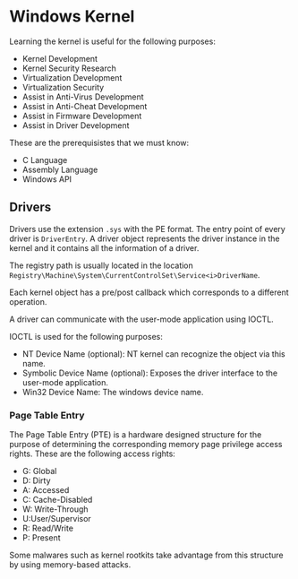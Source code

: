 # Windows Kernel

Learning the kernel is useful for the following purposes:
- Kernel Development
- Kernel Security Research
- Virtualization Development
- Virtualization Security
- Assist in Anti-Virus Development
- Assist in Anti-Cheat Development
- Assist in Firmware Development
- Assist in Driver Development

These are the prerequisistes that we must know:
- C Language
- Assembly Language
- Windows API

## Drivers

Drivers use the extension `.sys` with the PE format. The entry point of every driver is `DriverEntry`. A driver object represents the driver instance in the kernel and it contains all the information of a driver.  

The registry path is usually located in the location `Registry\Machine\System\CurrentControlSet\Service<i>DriverName`.

Each kernel object has a pre/post callback which corresponds to a different operation.

A driver can communicate with the user-mode application using IOCTL.

IOCTL is used for the following purposes:
- NT Device Name (optional): NT kernel can recognize the object via this name.
- Symbolic Device Name (optional): Exposes the driver interface to the user-mode application.
- Win32 Device Name: The windows device name.

### Page Table Entry

The Page Table Entry (PTE) is a hardware designed structure for the purpose of determining the corresponding memory page privilege access rights. These are the following access rights:

- G: Global
- D: Dirty
- A: Accessed
- C: Cache-Disabled
- W: Write-Through
- U:User/Supervisor
- R: Read/Write
- P: Present

Some malwares such as kernel rootkits take advantage from this structure by using memory-based attacks. 